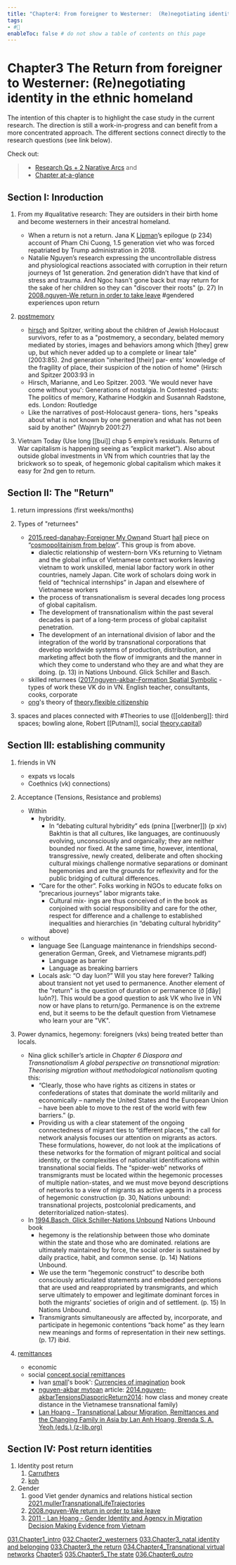 ```yaml
---
title: "Chapter4: From foreigner to Westerner:  (Re)negotiating identity in the ethnic homeland"
tags: 
- #🌱
enableToc: false # do not show a table of contents on this page
---
```


# **Chapter3** The Return from foreigner to Westerner:  (Re)negotiating identity in the ethnic homeland

The intention of this chapter is to highlight the case study in the current research. The direction is still a work-in-progress and can benefit from a more concentrated approach. The different sections connect directly to the research questions (see link below).

Check out:
> - [Research Qs + 2 Narative Arcs](000.Chapters/010.Two%20Narative%20Arcs%20+%20Research%20Qs.md) and
> - [Chapter at-a-glance](000.Chapters/030.Chapters%20at-a-glance.md)


## Section I: Inroduction
1. From my #qualitative research: They are outsiders in their birth home and become westerners in their ancestral homeland.
	- When a return is not a return. Jana K [Lipman](005.Authors/Lipman.md)’s epilogue (p 234) account of Pham Chi Cuong, 1.5 generation viet who was forced repatriated by Trump administration in 2018.
	- Natalie Nguyen’s research expressing the uncontrollable distress and physiological reactions associated with corruption in their return journeys of 1st generation. 2nd generation didn’t have that kind of stress and trauma. And Ngoc hasn't gone back but may return for the sake of her children so they can "discover their roots" (p. 27) In [2008.nguyen-We return in order to take leave](002.LiteratureNotes/2008.nguyen-We%20return%20in%20order%20to%20take%20leave.md) #gendered experiences upon return

2. [postmemory](001.Notes/postmemory.md)
	- [hirsch](005.Authors/hirsch.md) and Spitzer, writing about the children of Jewish Holocaust survivors, refer to as a "postmemory, a secondary, belated memory mediated by stories, images and behaviors among which [they] grew up, but which never added up to a complete or linear tale" (2003:85). 2nd generation "inherited [their] par- ents' knowledge of the fragility of place, their suspicion of the notion of home" (Hirsch and Spitzer 2003:93 in 
	- Hirsch, Marianne, and Leo Spitzer. 2003. 'We would never have come without you': Generations of nostalgia. In Contested -pasts: The politics of memory, Katharine Hodgkin and Susannah Radstone, eds. London: Routledge
	 - Like the narratives of post-Holocaust genera- tions, hers "speaks about what is not known by one generation and what has not been said by another" (Wajnryb 2001:27)

3. Vietnam Today (Use long [[bui]] chap 5 empire’s residuals. Returns of War capitalism is happening seeing as “explicit market”). Also about outside global investments in VN from which countries that lay the brickwork so to speak, of hegemonic global capitalism which makes it easy for 2nd gen to return.

## Section II: The "Return"
1. return impressions (first weeks/months)
2. Types of "returnees"
	- [2015.reed-danahay-Foreigner My Own](002.LiteratureNotes/2015.reed-danahay-Foreigner%20My%20Own.md)and Stuart [hall](005.Authors/hall.md) piece on “[cosmopolitainism from below](008.TheoriesAndConcepts/cosmopolitainism%20from%20below.md)”. This group is from above.
		- dialectic relationship of western-born VKs returning to Vietnam and the global influx of Vietnamese contract workers leaving vietnam to work unskilled, menial labor factory work in other countries, namely Japan. Cite work of scholars doing work in field of “technical internships” in Japan and elsewhere of Vietnamese workers
		- the process of transnationalism is several decades long process of global capitalism. 
		- The development of transnationalism within the past several decades is part of a long-term process of global capitalist penetration.
		- The development of an international division of labor and the integration of the world by transnational corporations that develop worldwide systems of production, distribution, and marketing affect both the flow of immigrants and the manner in which they come to understand who they are and what they are doing. (p. 13) in Nations Unbound. Glick Schiller and Basch.
	- skilled returnees ([2017.nguyen-akbar-Formation Spatial Symbolic](002.LiteratureNotes/2017.nguyen-akbar-Formation%20Spatial%20Symbolic.md)
			- types of work these VK do in VN. English teacher, consultants, cooks, corporate
	- [ong](005.Authors/ong.md)'s theory of [theory.flexible citizenship](008.TheoriesAndConcepts/theory.flexible%20citizenship.md)

2. spaces and places connected with 
#Theories to use ([[oldenberg]]: third spaces; bowling alone, Robert [[Putnam]], social [theory.capital](008.TheoriesAndConcepts/theory.capital.md))

## Section III: establishing community
1. friends in VN
	- expats vs locals
	- Coethnics (vk) connections)
2. Acceptance (Tensions, Resistance and problems)
	- Within
		- hybridity. 
			- In “debating cultural hybridity” eds (pnina [[werbner]]) (p xiv) Bakhtin is that all cultures, like languages, are continuously evolving, unconsciously and organically; they are neither bounded nor fixed. At the same time, however, intentional, transgressive, newly created, deliberate and often shocking cultural mixings challenge normative separations or dominant hegemonies and are the grounds for reflexivity and for the public bridging of cultural differences.
		- “Care for the other”. Folks working in NGOs to educate folks on “precarious journeys” labor migrants take. 
			- Cultural mix- ings are thus conceived of in the book as conjoined with social responsibility and care for the other, respect for difference and a challenge to established inequalities and hierarchies (in “debating cultural hybridity” above)
	- without
		- language See (Language maintenance in friendships second-generation German, Greek, and Vietnamese migrants.pdf)
			- Language as barrier
			- Language as breaking barriers
		- Locals ask: “O day luon?” Will you stay here forever? Talking about transient not yet used to permanence. Another element of the "return" is the question of duration or permanence (ở [đây] luôn?]. This would be a good question to ask VK who live in VN now or have plans to return/go. Permanence is on the extreme end, but it seems to be the default question from Vietnamese who learn your are "VK".

3. Power dynamics, hegemony: foreigners (vks) being treated better than locals. 
	- Nina glick schiller’s article in _Chapter 6 Diaspora and Transnationalism A global perspective on transnational migration: Theorising migration without methodological nationalism_ quoting this: 
		- “Clearly, those who have rights as citizens in states or confederations of states that dominate the world militarily and economically – namely the United States and the European Union – have been able to move to the rest of the world with few barriers.” (p.
		- Providing us with a clear statement of the ongoing connectedness of migrant ties to “different places,” the call for network analysis focuses our attention on migrants as actors. These formulations, however, do not look at the implications of these networks for the formation of migrant political and social identity, or the complexities of nationalist identifications within transnational social fields. The “spider-web” networks of transmigrants must be located within the hegemonic processes of multiple nation-states, and we must move beyond descriptions of networks to a view of migrants as active agents in a process of hegemonic construction (p. 30, Nations unbound: transnational projects, postcolonial predicaments, and deterritorialized nation-states).
	- In [1994.Basch, Glick Schiller-Nations Unbound](002.LiteratureNotes/1994.Basch,%20Glick%20Schiller-Nations%20Unbound.md) Nations Unbound book
		- hegemony is the relationship between those who dominate within the state and those who are dominated. relations are ultimately maintained by force, the social order is sustained by daily practice, habit, and common sense. (p. 14) Nations Unbound.
		- We use the term “hegemonic construct” to describe both consciously articulated statements and embedded perceptions that are used and reappropriated by transmigrants, and which serve ultimately to empower and legitimate dominant forces in both the migrants’ societies of origin and of settlement. (p. 15) In Nations Unbound.
		- Transmigrants simultaneously are affected by, incorporate, and participate in hegemonic contentions “back home” as they learn new meanings and forms of representation in their new settings. (p. 17) ibid.

4. [remittances](001.Notes/remittances.md) 
	- economic 
	- social [concept.social remittances](concept.social%20remittances) 
		- Ivan [small](005.Authors/small.md)'s book': <u>Currencies of imagination</u> book
		- [nguyen-akbar mytoan](005.Authors/nguyen-akbar%20mytoan.md) article: [2014.nguyen-akbarTensionsDiasporicReturn2014](002.LiteratureNotes/2014.nguyen-akbarTensionsDiasporicReturn2014.md): how class and money create distance in the Vietnamese transnational family)
		- [Lan Hoang - Transnational Labour Migration, Remittances and the Changing Family in Asia by Lan Anh Hoang, Brenda S. A. Yeoh (eds.) (z-lib.org)](002.LiteratureNotes/Lan%20Hoang%20-%20Transnational%20Labour%20Migration,%20Remittances%20and%20the%20Changing%20Family%20in%20Asia%20by%20Lan%20Anh%20Hoang,%20Brenda%20S.%20A.%20Yeoh%20(eds.)%20(z-lib.org).md)

## Section IV: Post return identities
1. Identity post return
	1. [Carruthers](005.Authors/Carruthers.md)
	2.  [koh](005.Authors/koh.md)
2. Gender
	1. good Viet gender dynamics and relations histical section [2021.mullerTransnationalLifeTrajectories](002.LiteratureNotes/2021.mullerTransnationalLifeTrajectories.md)
	2. [2008.nguyen-We return in order to take leave](002.LiteratureNotes/2008.nguyen-We%20return%20in%20order%20to%20take%20leave.md)
	3. [2011 - Lan Hoang - Gender Identity and Agency in Migration Decision Making Evidence from Vietnam](002.LiteratureNotes/2011%20-%20Lan%20Hoang%20-%20Gender%20Identity%20and%20Agency%20in%20Migration%20Decision%20Making%20Evidence%20from%20Vietnam.md)

[031.Chapter1_intro](000.Chapters/031.Chapter1_intro.md)
[032.Chapter2_westerners](000.Chapters/032.Chapter2_westerners.md)
[033.Chapter3_natal identity and belonging](000.Chapters/033.Chapter3_natal%20identity%20and%20belonging.md)
[033.Chapter3_the return](000.Chapters/033.Chapter3_the%20return.md)
[034.Chapter4_Transnational virtual networks](000.Chapters/034.Chapter4_Transnational%20virtual%20networks.md)
[Chapter5](000.Chapters/Chapter5.md)
[035.Chapter5_The state](000.Chapters/035.Chapter5_The%20state.md)
[036.Chapter6_outro](000.Chapters/036.Chapter6_outro.md)